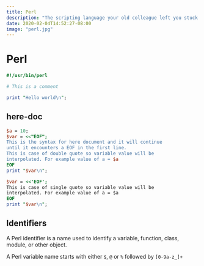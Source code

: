 ```yaml
---
title: Perl
description: "The scripting language your old colleague left you stuck with debugging"
date: 2020-02-04T14:52:27-08:00
image: "perl.jpg"
---
```


# Perl

```perl
#!/usr/bin/perl

# This is a comment

print "Hello world\n";
```

## here-doc

```perl
$a = 10;
$var = <<"EOF";
This is the syntax for here document and it will continue
until it encounters a EOF in the first line.
This is case of double quote so variable value will be
interpolated. For example value of a = $a
EOF
print "$var\n";

$var = <<'EOF';
This is case of single quote so variable value will be
interpolated. For example value of a = $a
EOF
print "$var\n";
```

## Identifiers

A Perl identifier is a name used to identify a variable, function, class, module, or other object.

A Perl variable name starts with either `$`, `@` or `%` followed by `[0-9a-z_]+`
